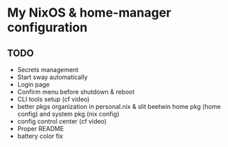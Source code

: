 # My NixOS & home-manager configuration

## TODO
- Secrets management
- Start sway automatically
- Login page
- Confirm menu before shutdown & reboot
- CLI tools setup (cf video) 
- better pkgs organization in personal.nix & slit beetwin home pkg (home config) and system pkg (nix config)
- config control center (cf video)
- Proper README
- battery color fix
